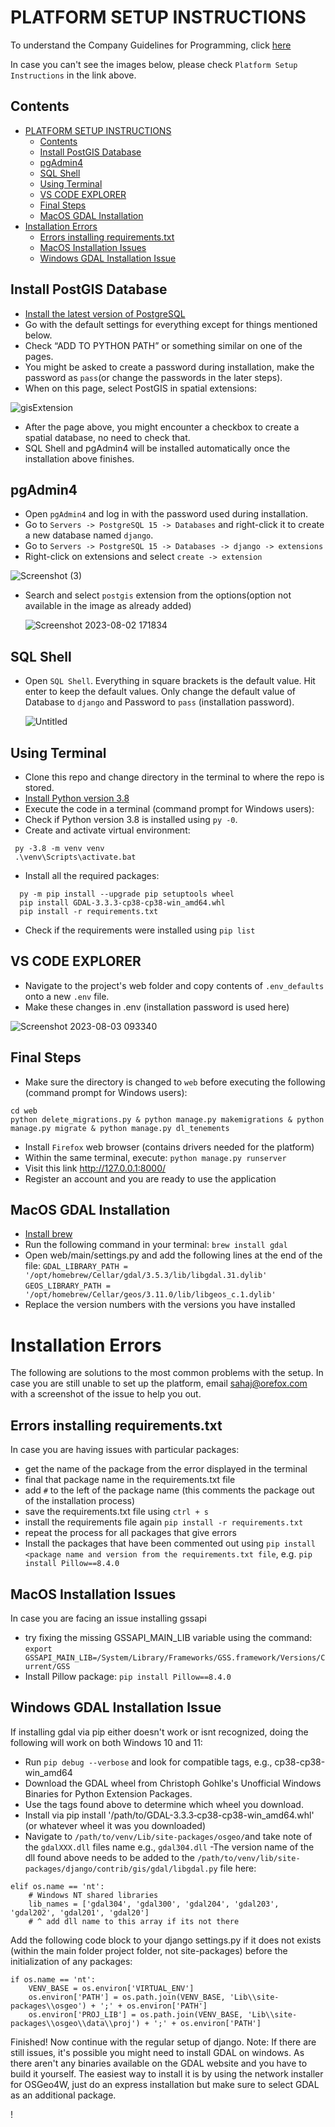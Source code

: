 # PLATFORM SETUP INSTRUCTIONS
To understand the Company Guidelines for Programming, click [here][Guidelines]

In case you can't see the images below, please check `Platform Setup Instructions` in the link above.

[PostgreSQL]: https://www.postgresql.org/download/
[Python]: https://www.python.org/downloads/release/python-3810/
[Brew]: https://brew.sh/
[Guidelines]: https://drive.google.com/drive/folders/1zdl1Sj5JfqQgwdTPyQeEQtGngYgkfSun?usp=drive_link

## Contents

- [PLATFORM SETUP INSTRUCTIONS](#platform-setup-instructions)
  - [Contents](#contents)
  - [Install PostGIS Database](#install-postgis-database)
  - [pgAdmin4](#pgadmin4)
  - [SQL Shell](#sql-shell)
  - [Using Terminal](#using-terminal)
  - [VS CODE EXPLORER](#vs-code-explorer)
  - [Final Steps](#final-steps)
  - [MacOS GDAL Installation](#macos-gdal-installation)
- [Installation Errors](#installation-errors)
  - [Errors installing requirements.txt](#errors-installing-requirementstxt)
  - [MacOS Installation Issues](#macos-installation-issues)
  - [Windows GDAL Installation Issue](#windows-gdal-installation-issue)

## Install PostGIS Database
- [Install the latest version of PostgreSQL][PostgreSQL]
- Go with the default settings for everything except for things mentioned below.
- Check “ADD TO PYTHON PATH” or something similar on one of the pages.
- You might be asked to create a password during installation, make the password as `pass`(or change the passwords in the later steps).
- When on this page, select PostGIS in spatial extensions:

![gisExtension](https://i.imgur.com/wnGnOgX.jpg)

- After the page above, you might encounter a checkbox to create a spatial database, no need to check that.
- SQL Shell and pgAdmin4 will be installed automatically once the installation above finishes.

## pgAdmin4
- Open `pgAdmin4` and log in with the password used during installation.
- Go to `Servers -> PostgreSQL 15 -> Databases` and right-click it to create a new database named `django`.
- Go to `Servers -> PostgreSQL 15 -> Databases -> django -> extensions`
- Right-click on extensions and select `create -> extension`
 
 ![Screenshot (3)](https://i.imgur.com/0x3FU3j.png)

- Search and select `postgis` extension from the options(option not available in the image as already added)
  
  ![Screenshot 2023-08-02 171834](https://i.imgur.com/pfio3Oh.png)

## SQL Shell
- Open `SQL Shell`. Everything in square brackets is the default value. Hit enter to keep the default values. Only change the default value of Database to `django` and Password to `pass` (installation password).

  ![Untitled](https://i.imgur.com/4sxaVhE.png)

## Using Terminal

- Clone this repo and change directory in the terminal to where the repo is stored. 
- [Install Python version 3.8][Python]
- Execute the code in a terminal (command prompt for Windows users):
- Check if Python version 3.8 is installed using `py -0`.
- Create and activate virtual environment:
 ```shell
  py -3.8 -m venv venv
  .\venv\Scripts\activate.bat
```
- Install all the required packages:
```shell
  py -m pip install --upgrade pip setuptools wheel
  pip install GDAL-3.3.3-cp38-cp38-win_amd64.whl
  pip install -r requirements.txt
```
- Check if the requirements were installed using `pip list`


## VS CODE EXPLORER
- Navigate to the project's web folder and copy contents of `.env_defaults` onto a new `.env` file.
- Make these changes in .env (installation password is used here)
  
![Screenshot 2023-08-03 093340](https://i.imgur.com/ONJ02fT.png)

<!-- - Then go to your virtual environment folder (venv) outside the web folder and move to `venv -> Lib -> djconfig -> admin.py` and edit line 29.
  	Change
                  `from django.conf.urls import url`
        to
                  `from django.urls import re_path as url` -->


## Final Steps
- Make sure the directory is changed to `web` before executing the following (command prompt for Windows users):
```
cd web
python delete_migrations.py & python manage.py makemigrations & python manage.py migrate & python manage.py dl_tenements
```
- Install `Firefox` web browser		(contains drivers needed for the platform)
- Within the same terminal, execute: `python manage.py runserver`
- Visit this link http://127.0.0.1:8000/
- Register an account and you are ready to use the application

## MacOS GDAL Installation
- [Install brew][Brew]
- Run the following command in your terminal: `brew install gdal`
- Open web/main/settings.py and add the following lines at the end of the file:
	`GDAL_LIBRARY_PATH = '/opt/homebrew/Cellar/gdal/3.5.3/lib/libgdal.31.dylib'`
	`GEOS_LIBRARY_PATH = '/opt/homebrew/Cellar/geos/3.11.0/lib/libgeos_c.1.dylib'`
- Replace the version numbers with the versions you have installed

# Installation Errors
The following are solutions to the most common problems with the setup.
In case you are still unable to set up the platform, email sahaj@orefox.com with a screenshot of the issue to help you out.

## Errors installing requirements.txt
In case you are having issues with particular packages:
- get the name of the package from the error displayed in the terminal
- final that package name in the requirements.txt file
- add `#` to the left of the package name (this comments the package out of the installation process)
- save the requirements.txt file using `ctrl + s`
- install the requirements file again `pip install -r requirements.txt`
- repeat the process for all packages that give errors
- Install the packages that have been commented out using `pip install <package name and version from the requirements.txt file`, e.g. `pip install Pillow==8.4.0`

## MacOS Installation Issues
In case you are facing an issue installing gssapi
- try fixing the missing GSSAPI_MAIN_LIB variable using the command: `export GSSAPI_MAIN_LIB=/System/Library/Frameworks/GSS.framework/Versions/Current/GSS`
- Install Pillow package: `pip install Pillow==8.4.0`

## Windows GDAL Installation Issue
If installing gdal via pip either doesn't work or isnt recognized, doing the following will work on both Windows 10 and 11:
- Run `pip debug --verbose` and look for compatible tags, e.g., cp38-cp38-win_amd64
- Download the GDAL wheel from Christoph Gohlke's Unofficial Windows Binaries for Python Extension Packages. 
- Use the tags found above to determine which wheel you download.
- Install via pip install '/path/to/GDAL-3.3.3‑cp38-cp38-win_amd64.whl' (or whatever wheel it was you downloaded)
- Navigate to `/path/to/venv/Lib/site-packages/osgeo/`and take note of the `gdalXXX.dll` files name e.g., `gdal304.dll`
-The version name of the dll found above needs to be added to the `/path/to/venv/lib/site-packages/django/contrib/gis/gdal/libgdal.py` file here:
```
elif os.name == 'nt':
    # Windows NT shared libraries
    lib_names = ['gdal304', 'gdal300', 'gdal204', 'gdal203', 'gdal202', 'gdal201', 'gdal20']
	# ^ add dll name to this array if its not there
  ```
Add the following code block to your django settings.py if it does not exists (within the main folder project folder, not site-packages) before the initialization of any packages:
```
if os.name == 'nt':
    VENV_BASE = os.environ['VIRTUAL_ENV']
    os.environ['PATH'] = os.path.join(VENV_BASE, 'Lib\\site-packages\\osgeo') + ';' + os.environ['PATH']
    os.environ['PROJ_LIB'] = os.path.join(VENV_BASE, 'Lib\\site-packages\\osgeo\\data\\proj') + ';' + os.environ['PATH']
```
Finished! Now continue with the regular setup of django.
Note: If there are still issues, it's possible you might need to install GDAL on windows. As there aren't any binaries available on the GDAL website and you have to build it yourself. The easiest way to install it is by using the network installer for OSGeo4W, just do an express installation but make sure to select GDAL as an additional package.

!
